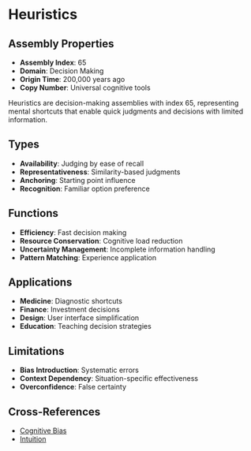 # Heuristics

## Assembly Properties
- **Assembly Index**: 65
- **Domain**: Decision Making
- **Origin Time**: 200,000 years ago
- **Copy Number**: Universal cognitive tools

Heuristics are decision-making assemblies with index 65, representing mental shortcuts that enable quick judgments and decisions with limited information.

## Types
- **Availability**: Judging by ease of recall
- **Representativeness**: Similarity-based judgments
- **Anchoring**: Starting point influence
- **Recognition**: Familiar option preference

## Functions
- **Efficiency**: Fast decision making
- **Resource Conservation**: Cognitive load reduction
- **Uncertainty Management**: Incomplete information handling
- **Pattern Matching**: Experience application

## Applications
- **Medicine**: Diagnostic shortcuts
- **Finance**: Investment decisions
- **Design**: User interface simplification
- **Education**: Teaching decision strategies

## Limitations
- **Bias Introduction**: Systematic errors
- **Context Dependency**: Situation-specific effectiveness
- **Overconfidence**: False certainty

## Cross-References
- [Cognitive Bias](/domains/cognitive/decision_making/cognitive_bias.md)
- [Intuition](/domains/cognitive/decision_making/intuition.md)